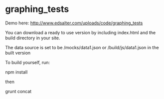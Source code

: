 graphing_tests
==============
Demo here: http://www.edsalter.com/uploads/code/graphing_tests

You can download a ready to use version by including index.html and the build directory in your site.

The data source is set to be /mocks/data1.json or /build/js/data1.json in the built version

To build yourself, run:

npm install

then

grunt concat
